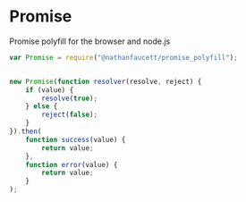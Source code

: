 Promise
=======

Promise polyfill for the browser and node.js


```javascript
var Promise = require("@nathanfaucett/promise_polyfill");


new Promise(function resolver(resolve, reject) {
    if (value) {
        resolve(true);
    } else {
        reject(false);
    }
}).then(
    function success(value) {
        return value;
    },
    function error(value) {
        return value;
    }
);
````
